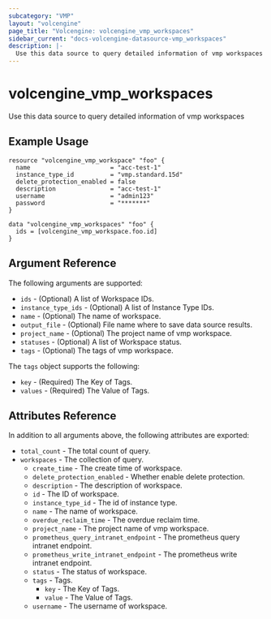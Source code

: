 ```yaml
---
subcategory: "VMP"
layout: "volcengine"
page_title: "Volcengine: volcengine_vmp_workspaces"
sidebar_current: "docs-volcengine-datasource-vmp_workspaces"
description: |-
  Use this data source to query detailed information of vmp workspaces
---
```

# volcengine_vmp_workspaces
Use this data source to query detailed information of vmp workspaces
## Example Usage
```hcl
resource "volcengine_vmp_workspace" "foo" {
  name                      = "acc-test-1"
  instance_type_id          = "vmp.standard.15d"
  delete_protection_enabled = false
  description               = "acc-test-1"
  username                  = "admin123"
  password                  = "*******"
}

data "volcengine_vmp_workspaces" "foo" {
  ids = [volcengine_vmp_workspace.foo.id]
}
```
## Argument Reference
The following arguments are supported:
* `ids` - (Optional) A list of Workspace IDs.
* `instance_type_ids` - (Optional) A list of Instance Type IDs.
* `name` - (Optional) The name of workspace.
* `output_file` - (Optional) File name where to save data source results.
* `project_name` - (Optional) The project name of vmp workspace.
* `statuses` - (Optional) A list of Workspace status.
* `tags` - (Optional) The tags of vmp workspace.

The `tags` object supports the following:

* `key` - (Required) The Key of Tags.
* `values` - (Required) The Value of Tags.

## Attributes Reference
In addition to all arguments above, the following attributes are exported:
* `total_count` - The total count of query.
* `workspaces` - The collection of query.
    * `create_time` - The create time of workspace.
    * `delete_protection_enabled` - Whether enable delete protection.
    * `description` - The description of workspace.
    * `id` - The ID of workspace.
    * `instance_type_id` - The id of instance type.
    * `name` - The name of workspace.
    * `overdue_reclaim_time` - The overdue reclaim time.
    * `project_name` - The project name of vmp workspace.
    * `prometheus_query_intranet_endpoint` - The prometheus query intranet endpoint.
    * `prometheus_write_intranet_endpoint` - The prometheus write intranet endpoint.
    * `status` - The status of workspace.
    * `tags` - Tags.
        * `key` - The Key of Tags.
        * `value` - The Value of Tags.
    * `username` - The username of workspace.


